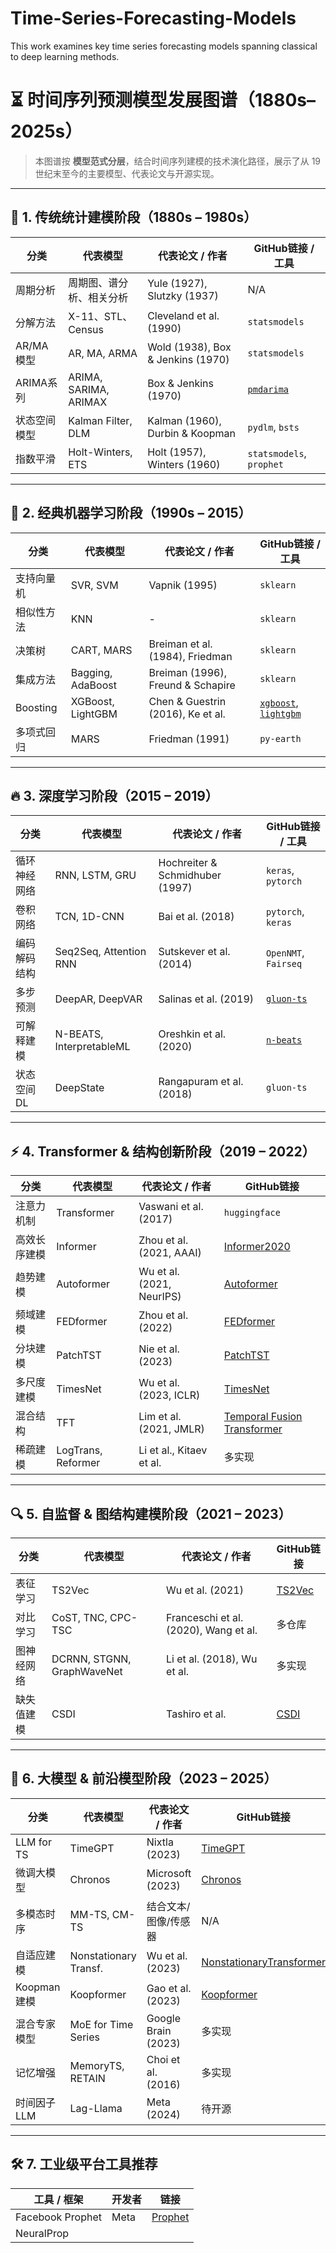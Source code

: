 # Time-Series-Forecasting-Models
This work examines key time series forecasting models spanning classical to deep learning methods.


# ⏳ 时间序列预测模型发展图谱（1880s–2025s）

> 本图谱按 **模型范式分层**，结合时间序列建模的技术演化路径，展示了从 19 世纪末至今的主要模型、代表论文与开源实现。

---

## 🧱 1. 传统统计建模阶段（1880s – 1980s）

| 分类         | 代表模型                 | 代表论文 / 作者                     | GitHub链接 / 工具 |
|--------------|--------------------------|--------------------------------------|--------------------|
| 周期分析     | 周期图、谱分析、相关分析 | Yule (1927), Slutzky (1937)         | N/A                |
| 分解方法     | X-11、STL、Census        | Cleveland et al. (1990)             | `statsmodels`      |
| AR/MA模型    | AR, MA, ARMA             | Wold (1938), Box & Jenkins (1970)   | `statsmodels`      |
| ARIMA系列    | ARIMA, SARIMA, ARIMAX    | Box & Jenkins (1970)                | [`pmdarima`](https://github.com/alkaline-ml/pmdarima) |
| 状态空间模型 | Kalman Filter, DLM       | Kalman (1960), Durbin & Koopman     | `pydlm`, `bsts`    |
| 指数平滑     | Holt-Winters, ETS        | Holt (1957), Winters (1960)         | `statsmodels`, `prophet` |

---

## 🧠 2. 经典机器学习阶段（1990s – 2015）

| 分类         | 代表模型                 | 代表论文 / 作者                     | GitHub链接 / 工具 |
|--------------|--------------------------|--------------------------------------|--------------------|
| 支持向量机   | SVR, SVM                 | Vapnik (1995)                        | `sklearn`          |
| 相似性方法   | KNN                      | -                                    | `sklearn`          |
| 决策树       | CART, MARS               | Breiman et al. (1984), Friedman      | `sklearn`          |
| 集成方法     | Bagging, AdaBoost        | Breiman (1996), Freund & Schapire    | `sklearn`          |
| Boosting     | XGBoost, LightGBM        | Chen & Guestrin (2016), Ke et al.    | [`xgboost`](https://github.com/dmlc/xgboost), [`lightgbm`](https://github.com/microsoft/LightGBM) |
| 多项式回归   | MARS                     | Friedman (1991)                      | `py-earth`         |

---

## 🔥 3. 深度学习阶段（2015 – 2019）

| 分类         | 代表模型                 | 代表论文 / 作者                     | GitHub链接 / 工具 |
|--------------|--------------------------|--------------------------------------|--------------------|
| 循环神经网络 | RNN, LSTM, GRU           | Hochreiter & Schmidhuber (1997)     | `keras`, `pytorch` |
| 卷积网络     | TCN, 1D-CNN              | Bai et al. (2018)                   | `pytorch`, `keras` |
| 编码解码结构 | Seq2Seq, Attention RNN   | Sutskever et al. (2014)             | `OpenNMT`, `Fairseq` |
| 多步预测     | DeepAR, DeepVAR          | Salinas et al. (2019)               | [`gluon-ts`](https://github.com/awslabs/gluon-ts) |
| 可解释建模   | N-BEATS, InterpretableML | Oreshkin et al. (2020)              | [`n-beats`](https://github.com/philipperemy/n-beats) |
| 状态空间DL   | DeepState                | Rangapuram et al. (2018)            | `gluon-ts`         |

---

## ⚡ 4. Transformer & 结构创新阶段（2019 – 2022）

| 分类         | 代表模型                 | 代表论文 / 作者                     | GitHub链接 |
|--------------|--------------------------|--------------------------------------|------------|
| 注意力机制   | Transformer              | Vaswani et al. (2017)               | `huggingface` |
| 高效长序建模 | Informer                 | Zhou et al. (2021, AAAI)            | [Informer2020](https://github.com/zhouhaoyi/Informer2020) |
| 趋势建模     | Autoformer               | Wu et al. (2021, NeurIPS)           | [Autoformer](https://github.com/thuml/Autoformer) |
| 频域建模     | FEDformer                | Zhou et al. (2022)                  | [FEDformer](https://github.com/MAZiqing/FEDformer) |
| 分块建模     | PatchTST                 | Nie et al. (2023)                   | [PatchTST](https://github.com/yuqinie98/PatchTST) |
| 多尺度建模   | TimesNet                 | Wu et al. (2023, ICLR)              | [TimesNet](https://github.com/thuml/TimesNet) |
| 混合结构     | TFT                     | Lim et al. (2021, JMLR)             | [Temporal Fusion Transformer](https://github.com/jdb78/pytorch-forecasting) |
| 稀疏建模     | LogTrans, Reformer       | Li et al., Kitaev et al.            | 多实现      |

---

## 🔍 5. 自监督 & 图结构建模阶段（2021 – 2023）

| 分类         | 代表模型                 | 代表论文 / 作者                     | GitHub链接 |
|--------------|--------------------------|--------------------------------------|------------|
| 表征学习     | TS2Vec                   | Wu et al. (2021)                    | [TS2Vec](https://github.com/yuezhihan/ts2vec) |
| 对比学习     | CoST, TNC, CPC-TSC       | Franceschi et al. (2020), Wang et al.| 多仓库     |
| 图神经网络   | DCRNN, STGNN, GraphWaveNet | Li et al. (2018), Wu et al.         | 多实现     |
| 缺失值建模   | CSDI                     | Tashiro et al.                      | [CSDI](https://github.com/HySonLab/csdi-pytorch) |

---

## 🚀 6. 大模型 & 前沿模型阶段（2023 – 2025）

| 分类         | 代表模型                 | 代表论文 / 作者                     | GitHub链接 |
|--------------|--------------------------|--------------------------------------|------------|
| LLM for TS   | TimeGPT                  | Nixtla (2023)                        | [TimeGPT](https://github.com/Nixtla/TimeGPT) |
| 微调大模型   | Chronos                  | Microsoft (2023)                     | [Chronos](https://github.com/microsoft/chronos) |
| 多模态时序   | MM-TS, CM-TS             | 结合文本/图像/传感器                | N/A        |
| 自适应建模   | Nonstationary Transf.    | Wu et al. (2023)                     | [NonstationaryTransformer](https://github.com/thuml/Nonstationary_Transformers) |
| Koopman建模  | Koopformer               | Gao et al. (2023)                    | [Koopformer](https://github.com/LongxingTan/Koopformer) |
| 混合专家模型 | MoE for Time Series      | Google Brain (2023)                  | 多实现     |
| 记忆增强     | MemoryTS, RETAIN         | Choi et al. (2016)                   | 多实现     |
| 时间因子LLM  | Lag-Llama                | Meta (2024)                          | 待开源     |

---

## 🛠 7. 工业级平台工具推荐

| 工具 / 框架       | 开发者         | 链接 |
|--------------------|----------------|------|
| Facebook Prophet   | Meta           | [Prophet](https://github.com/facebook/prophet) |
| NeuralProp
